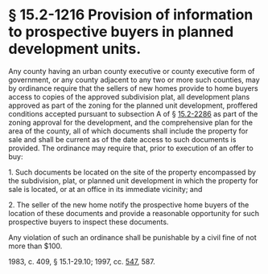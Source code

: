 # § 15.2-1216 Provision of information to prospective buyers in planned development units.

<p>Any county having an urban county executive or county executive form of government, or any county adjacent to any two or more such counties, may by ordinance require that the sellers of new homes provide to home buyers access to copies of the approved subdivision plat, all development plans approved as part of the zoning for the planned unit development, proffered conditions accepted pursuant to subsection A of § <a href='http://law.lis.virginia.gov/vacode/15.2-2286/'>15.2-2286</a> as part of the zoning approval for the development, and the comprehensive plan for the area of the county, all of which documents shall include the property for sale and shall be current as of the date access to such documents is provided. The ordinance may require that, prior to execution of an offer to buy:</p><p>1. Such documents be located on the site of the property encompassed by the subdivision, plat, or planned unit development in which the property for sale is located, or at an office in its immediate vicinity; and</p><p>2. The seller of the new home notify the prospective home buyers of the location of these documents and provide a reasonable opportunity for such prospective buyers to inspect these documents.</p><p>Any violation of such an ordinance shall be punishable by a civil fine of not more than $100.</p><p>1983, c. 409, § 15.1-29.10; 1997, cc. <a href='http://lis.virginia.gov/cgi-bin/legp604.exe?971+ful+CHAP0547'>547</a>, 587.</p>